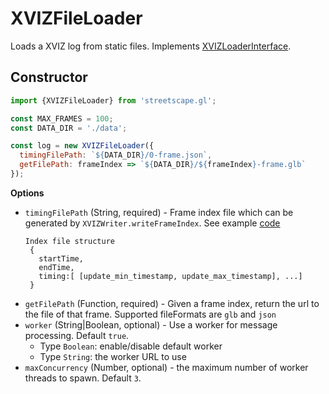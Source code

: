 # XVIZFileLoader

Loads a XVIZ log from static files. Implements
[XVIZLoaderInterface](/docs/api-reference/xviz-loader-interface.md).

## Constructor

```js
import {XVIZFileLoader} from 'streetscape.gl';

const MAX_FRAMES = 100;
const DATA_DIR = './data';

const log = new XVIZFileLoader({
  timingFilePath: `${DATA_DIR}/0-frame.json`,
  getFilePath: frameIndex => `${DATA_DIR}/${frameIndex}-frame.glb`
});
```

**Options**

- `timingFilePath` (String, required) - Frame index file which can be generated by
  `XVIZWriter.writeFrameIndex`. See example
  [code](https://github.com/uber/xviz/blob/master/examples/converters/kitti/src/transform.js#L60)
  ```
  Index file structure
   {
     startTime,
     endTime,
     timing:[ [update_min_timestamp, update_max_timestamp], ...]
   }
  ```
- `getFilePath` (Function, required) - Given a frame index, return the url to the file of that
  frame. Supported fileFormats are `glb` and `json`
- `worker` (String|Boolean, optional) - Use a worker for message processing. Default `true`.
  - Type `Boolean`: enable/disable default worker
  - Type `String`: the worker URL to use
- `maxConcurrency` (Number, optional) - the maximum number of worker threads to spawn. Default `3`.
